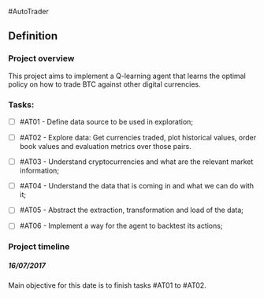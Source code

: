 #AutoTrader

## Definition

### Project overview

This project aims to implement a Q-learning agent that learns the optimal policy on how to trade BTC against other digital currencies.

### Tasks:

- [ ] #AT01 - Define data source to be used in exploration;
- [ ] #AT02 -  Explore data: Get currencies traded, plot historical values, order book values and evaluation metrics over those pairs.
- [ ] #AT03 - Understand cryptocurrencies and what are the relevant market information;
- [ ] #AT04 - Understand the data that is coming in and what we can do with it;
- [ ] #AT05 - Abstract the extraction, transformation and load of the data;
- [ ] #AT06 - Implement a way for the agent to backtest its actions;


### Project timeline

##### 16/07/2017
Main objective for this date is to finish tasks #AT01 to #AT02.
